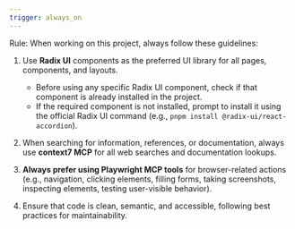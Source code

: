 ```yaml
---
trigger: always_on
---
```


Rule: When working on this project, always follow these guidelines:

1. Use **Radix UI** components as the preferred UI library for all pages, components, and layouts.

   - Before using any specific Radix UI component, check if that component is already installed in the project.
   - If the required component is not installed, prompt to install it using the official Radix UI command (e.g., `pnpm install @radix-ui/react-accordion`).

2. When searching for information, references, or documentation, always use **context7 MCP** for all web searches and documentation lookups.

3. **Always prefer using Playwright MCP tools** for browser-related actions (e.g., navigation, clicking elements, filling forms, taking screenshots, inspecting elements, testing user-visible behavior).

4. Ensure that code is clean, semantic, and accessible, following best practices for maintainability.
